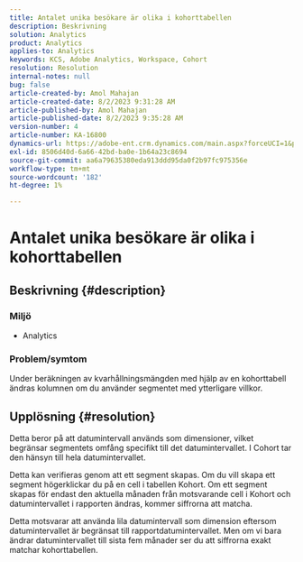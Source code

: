 ```yaml
---
title: Antalet unika besökare är olika i kohorttabellen
description: Beskrivning
solution: Analytics
product: Analytics
applies-to: Analytics
keywords: KCS, Adobe Analytics, Workspace, Cohort
resolution: Resolution
internal-notes: null
bug: false
article-created-by: Amol Mahajan
article-created-date: 8/2/2023 9:31:28 AM
article-published-by: Amol Mahajan
article-published-date: 8/2/2023 9:35:28 AM
version-number: 4
article-number: KA-16800
dynamics-url: https://adobe-ent.crm.dynamics.com/main.aspx?forceUCI=1&pagetype=entityrecord&etn=knowledgearticle&id=0ff79d59-1731-ee11-bdf3-6045bd006b3d
exl-id: 8506d40d-6a66-42bd-ba0e-1b64a23c8694
source-git-commit: aa6a79635380eda913ddd95da0f2b97fc975356e
workflow-type: tm+mt
source-wordcount: '182'
ht-degree: 1%

---
```


# Antalet unika besökare är olika i kohorttabellen

## Beskrivning {#description}


### <b>Miljö</b>

- Analytics 




### <b>Problem/symtom</b>

Under beräkningen av kvarhållningsmängden med hjälp av en kohorttabell ändras kolumnen om du använder segmentet med ytterligare villkor.


## Upplösning {#resolution}


Detta beror på att datumintervall används som dimensioner, vilket begränsar segmentets omfång specifikt till det datumintervallet. I Cohort tar den hänsyn till hela datumintervallet.

Detta kan verifieras genom att ett segment skapas. Om du vill skapa ett segment högerklickar du på en cell i tabellen Kohort. Om ett segment skapas för endast den aktuella månaden från motsvarande cell i Kohort och datumintervallet i rapporten ändras, kommer siffrorna att matcha.

Detta motsvarar att använda lila datumintervall som dimension eftersom datumintervallet är begränsat till rapportdatumintervallet. Men om vi bara ändrar datumintervallet till sista fem månader ser du att siffrorna exakt matchar kohorttabellen.
